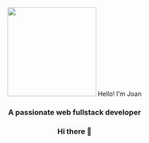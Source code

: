 <div id="header" align="center">
  <img src="[https://giphy.com/gifs/scaler-official-monday-computer-laptop-scZPhLqaVOM1qG4lT9](https://media0.giphy.com/media/scZPhLqaVOM1qG4lT9/giphy.gif?cid=790b7611a9ecd5dc4ee9b38329e2f2dc24bcfae3ed164d8c&rid=giphy.gif&ct=g)" width="200">
  <hl align="center">Hello! I'm Joan</h1>
  <h3 align="center">A passionate web fullstack developer</h3>
<div>

### Hi there 👋

<!--
**jsfuertesdev/jsfuertesdev** is a ✨ _special_ ✨ repository because its `README.md` (this file) appears on your GitHub profile.

Here are some ideas to get you started:

- 🔭 I’m currently working on ...
- 🌱 I’m currently learning ...
- 👯 I’m looking to collaborate on ...
- 🤔 I’m looking for help with ...
- 💬 Ask me about ...
- 📫 How to reach me: ...
- 😄 Pronouns: ...
- ⚡ Fun fact: ...
-->
